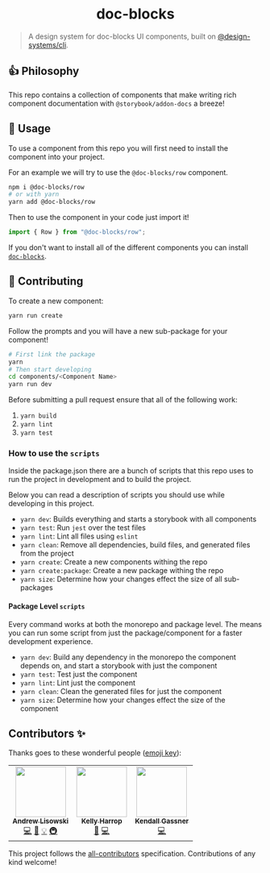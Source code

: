 <div align="center">
  <h1>doc-blocks</h1>
</div>

> A design system for doc-blocks UI components, built on [@design-systems/cli](https://github.com/intuit/design-systems-cli).

## 👍 Philosophy

This repo contains a collection of components that make writing rich component documentation with `@storybook/addon-docs` a breeze!

## 🚀 Usage

To use a component from this repo you will first need to install the component into your project.

For an example we will try to use the `@doc-blocks/row` component.

```sh
npm i @doc-blocks/row
# or with yarn
yarn add @doc-blocks/row
```

Then to use the component in your code just import it!

```js
import { Row } from "@doc-blocks/row";
```

If you don't want to install all of the different components you can install [`doc-blocks`](./packages/doc-blocks/README.md).

## 🤝 Contributing

To create a new component:

```sh
yarn run create
```

Follow the prompts and you will have a new sub-package for your component!

```sh
# First link the package
yarn
# Then start developing
cd components/<Component Name>
yarn run dev
```

Before submitting a pull request ensure that all of the following work:

1. `yarn build`
2. `yarn lint`
3. `yarn test`

### How to use the `scripts`

Inside the package.json there are a bunch of scripts that this repo uses to run the project in development and to build the project.

Below you can read a description of scripts you should use while developing in this project.

- `yarn dev`: Builds everything and starts a storybook with all components
- `yarn test`: Run `jest` over the test files
- `yarn lint`: Lint all files using `eslint`
- `yarn clean`: Remove all dependencies, build files, and generated files from the project
- `yarn create`: Create a new components withing the repo
- `yarn create:package`: Create a new package withing the repo
- `yarn size`: Determine how your changes effect the size of all sub-packages

#### Package Level `scripts`

Every command works at both the monorepo and package level. The means you can run some script from just the package/component for a faster development experience.

- `yarn dev`: Build any dependency in the monorepo the component depends on, and start a storybook with just the component
- `yarn test`: Test just the component
- `yarn lint`: Lint just the component
- `yarn clean`: Clean the generated files for just the component
- `yarn size`: Determine how your changes effect the size of the component

## Contributors ✨

Thanks goes to these wonderful people ([emoji key](https://allcontributors.org/docs/en/emoji-key)):

<!-- ALL-CONTRIBUTORS-LIST:START - Do not remove or modify this section -->
<!-- prettier-ignore-start -->
<!-- markdownlint-disable -->
<table>
  <tr>
    <td align="center"><a href="http://hipstersmoothie.com/"><img src="https://avatars3.githubusercontent.com/u/1192452?v=4?s=100" width="100px;" alt=""/><br /><sub><b>Andrew Lisowski</b></sub></a><br /><a href="https://github.com/intuit/doc-blocks/commits?author=hipstersmoothie" title="Code">💻</a> <a href="https://github.com/intuit/doc-blocks/commits?author=hipstersmoothie" title="Documentation">📖</a> <a href="#example-hipstersmoothie" title="Examples">💡</a> <a href="#infra-hipstersmoothie" title="Infrastructure (Hosting, Build-Tools, etc)">🚇</a></td>
    <td align="center"><a href="https://github.com/kharrop"><img src="https://avatars0.githubusercontent.com/u/24794756?v=4?s=100" width="100px;" alt=""/><br /><sub><b>Kelly Harrop</b></sub></a><br /><a href="https://github.com/intuit/doc-blocks/commits?author=kharrop" title="Documentation">📖</a> <a href="https://github.com/intuit/doc-blocks/commits?author=kharrop" title="Code">💻</a></td>
    <td align="center"><a href="https://github.com/kendallgassner"><img src="https://avatars.githubusercontent.com/u/15275462?v=4?s=100" width="100px;" alt=""/><br /><sub><b>Kendall Gassner</b></sub></a><br /><a href="https://github.com/intuit/doc-blocks/commits?author=kendallgassner" title="Code">💻</a></td>
  </tr>
</table>

<!-- markdownlint-restore -->
<!-- prettier-ignore-end -->

<!-- ALL-CONTRIBUTORS-LIST:END -->

This project follows the [all-contributors](https://github.com/all-contributors/all-contributors) specification. Contributions of any kind welcome!
